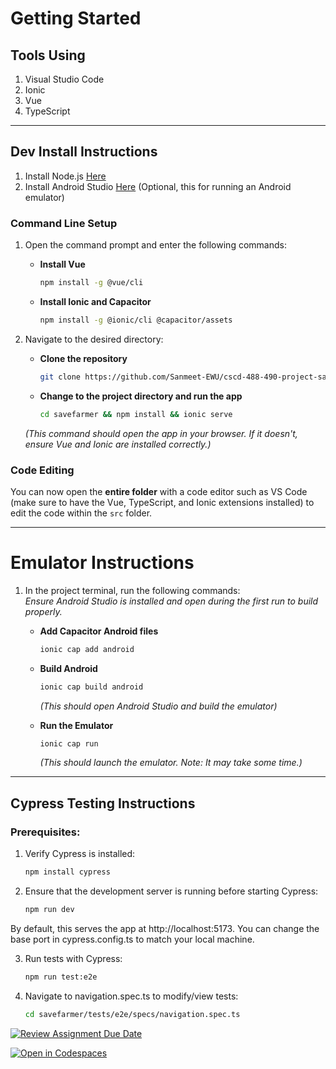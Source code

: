# Getting Started
## Tools Using
1. Visual Studio Code
2. Ionic
3. Vue
4. TypeScript
---

## Dev Install Instructions

1. Install Node.js [Here](https://nodejs.org/en)  
2. Install Android Studio [Here](https://developer.android.com/studio?gad_source=1&gbraid=0AAAAAC-IOZlMfeQAjLmqKrspCVlYU7fr4&gclid=Cj0KCQiA88a5BhDPARIsAFj595jUz8aGqI65fDdK3ZpqDA1pz140tnzHJ69qZ4B3gZL4gsL5vVhV9B0aAnkaEALw_wcB&gclsrc=aw.ds)   (Optional, this for running an Android emulator)

### Command Line Setup

1. Open the command prompt and enter the following commands:
   - **Install Vue**  
     ```bash
     npm install -g @vue/cli
     ```

   - **Install Ionic and Capacitor**  
     ```bash
     npm install -g @ionic/cli @capacitor/assets
     ```

2. Navigate to the desired directory:
   - **Clone the repository**  
     ```bash
     git clone https://github.com/Sanmeet-EWU/cscd-488-490-project-save-farmers/tree/main/Source/savefarmer.git savefarmer
     ```

   - **Change to the project directory and run the app**  
     ```bash
     cd savefarmer && npm install && ionic serve
     ```

   *(This command should open the app in your browser. If it doesn't, ensure Vue and Ionic are installed correctly.)*

### Code Editing

You can now open the **entire folder** with a code editor such as VS Code (make sure to have the Vue, TypeScript, and Ionic extensions installed) to edit the code within the `src` folder.

---

# Emulator Instructions

1. In the project terminal, run the following commands:  
   *Ensure Android Studio is installed and open during the first run to build properly.*
   - **Add Capacitor Android files**  
     ```bash
     ionic cap add android
     ```

   - **Build Android**  
     ```bash
     ionic cap build android
     ```
     *(This should open Android Studio and build the emulator)*

   - **Run the Emulator**  
     ```bash
     ionic cap run
     ```
     *(This should launch the emulator. Note: It may take some time.)*

--- 
## Cypress Testing Instructions

### Prerequisites:
1. Verify Cypress is installed:
    ```bash  
    npm install cypress
    
2. Ensure that the development server is running before starting Cypress:
   ```bash
   npm run dev
   
By default, this serves the app at http://localhost:5173. You can change the base port in cypress.config.ts to match your local machine.

3. Run tests with Cypress:
    ```bash
    npm run test:e2e

4. Navigate to navigation.spec.ts to modify/view tests:

    ```bash
    cd savefarmer/tests/e2e/specs/navigation.spec.ts


[![Review Assignment Due Date](https://classroom.github.com/assets/deadline-readme-button-22041afd0340ce965d47ae6ef1cefeee28c7c493a6346c4f15d667ab976d596c.svg)](https://classroom.github.com/a/ixLrLXsm)

[![Open in Codespaces](https://classroom.github.com/assets/launch-codespace-2972f46106e565e64193e422d61a12cf1da4916b45550586e14ef0a7c637dd04.svg)](https://classroom.github.com/open-in-codespaces?assignment_repo_id=16315825)
